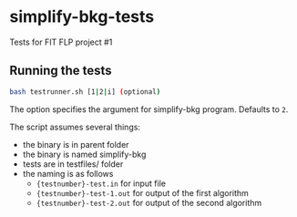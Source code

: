 # simplify-bkg-tests
Tests for FIT FLP project #1

## Running the tests

```Bash
bash testrunner.sh [1|2|i] (optional)
```
The option specifies the argument for simplify-bkg program. Defaults to `2`.

The script assumes several things:
* the binary is in parent folder
* the binary is named simplify-bkg
* tests are in testfiles/ folder
* the naming is as follows
    * `{testnumber}-test.in` for input file
    * `{testnumber}-test-1.out` for output of the first algorithm
    * `{testnumber}-test-2.out` for output of the second algorithm


